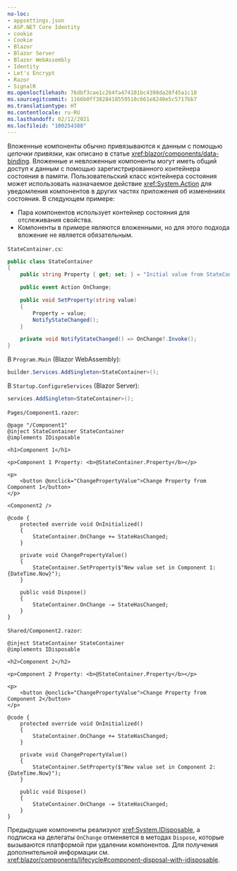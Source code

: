 ```yaml
---
no-loc:
- appsettings.json
- ASP.NET Core Identity
- cookie
- Cookie
- Blazor
- Blazor Server
- Blazor WebAssembly
- Identity
- Let's Encrypt
- Razor
- SignalR
ms.openlocfilehash: 76dbf3cae1c264fa474101bc4398da28f45a1c10
ms.sourcegitcommit: 1166b0ff3828418559510c661e8240e5c5717bb7
ms.translationtype: HT
ms.contentlocale: ru-RU
ms.lasthandoff: 02/12/2021
ms.locfileid: "100254388"
---
```

Вложенные компоненты обычно привязываются к данным с помощью *цепочки привязки*, как описано в статье <xref:blazor/components/data-binding>. Вложенные и невложенные компоненты могут иметь общий доступ к данным с помощью зарегистрированного контейнера состояния в памяти. Пользовательский класс контейнера состояния может использовать назначаемое действие <xref:System.Action> для уведомления компонентов в других частях приложения об изменениях состояния. В следующем примере:

* Пара компонентов использует контейнер состояния для отслеживания свойства.
* Компоненты в примере являются вложенными, но для этого подхода вложение не является обязательным.

`StateContainer.cs`:

```csharp
public class StateContainer
{
    public string Property { get; set; } = "Initial value from StateContainer";

    public event Action OnChange;

    public void SetProperty(string value)
    {
        Property = value;
        NotifyStateChanged();
    }

    private void NotifyStateChanged() => OnChange?.Invoke();
}
```

В `Program.Main` (Blazor WebAssembly):

```csharp
builder.Services.AddSingleton<StateContainer>();
```

В `Startup.ConfigureServices` (Blazor Server):

```csharp
services.AddSingleton<StateContainer>();
```

`Pages/Component1.razor`:

```razor
@page "/Component1"
@inject StateContainer StateContainer
@implements IDisposable

<h1>Component 1</h1>

<p>Component 1 Property: <b>@StateContainer.Property</b></p>

<p>
    <button @onclick="ChangePropertyValue">Change Property from Component 1</button>
</p>

<Component2 />

@code {
    protected override void OnInitialized()
    {
        StateContainer.OnChange += StateHasChanged;
    }

    private void ChangePropertyValue()
    {
        StateContainer.SetProperty($"New value set in Component 1: {DateTime.Now}");
    }

    public void Dispose()
    {
        StateContainer.OnChange -= StateHasChanged;
    }
}
```

`Shared/Component2.razor`:

```razor
@inject StateContainer StateContainer
@implements IDisposable

<h2>Component 2</h2>

<p>Component 2 Property: <b>@StateContainer.Property</b></p>

<p>
    <button @onclick="ChangePropertyValue">Change Property from Component 2</button>
</p>

@code {
    protected override void OnInitialized()
    {
        StateContainer.OnChange += StateHasChanged;
    }

    private void ChangePropertyValue()
    {
        StateContainer.SetProperty($"New value set in Component 2: {DateTime.Now}");
    }

    public void Dispose()
    {
        StateContainer.OnChange -= StateHasChanged;
    }
}
```

Предыдущие компоненты реализуют <xref:System.IDisposable>, а подписка на делегаты `OnChange` отменяется в методах `Dispose`, которые вызываются платформой при удалении компонентов. Для получения дополнительной информации см. <xref:blazor/components/lifecycle#component-disposal-with-idisposable>.
